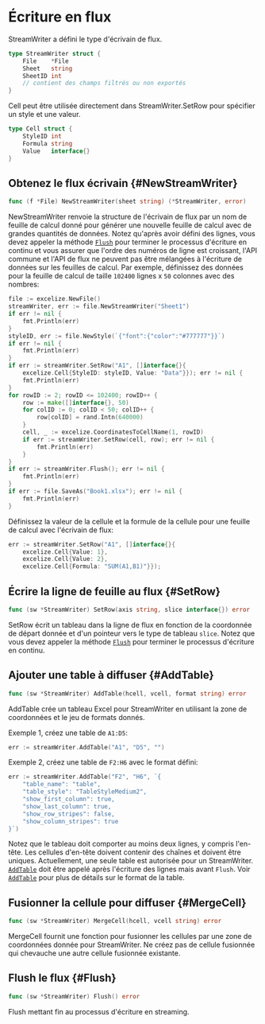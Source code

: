# Écriture en flux

StreamWriter a défini le type d'écrivain de flux.

```go
type StreamWriter struct {
    File    *File
    Sheet   string
    SheetID int
    // contient des champs filtrés ou non exportés
}
```

Cell peut être utilisée directement dans StreamWriter.SetRow pour spécifier un style et une valeur.

```go
type Cell struct {
    StyleID int
    Formula string
    Value   interface{}
}
```

## Obtenez le flux écrivain {#NewStreamWriter}

```go
func (f *File) NewStreamWriter(sheet string) (*StreamWriter, error)
```

NewStreamWriter renvoie la structure de l'écrivain de flux par un nom de feuille de calcul donné pour générer une nouvelle feuille de calcul avec de grandes quantités de données. Notez qu'après avoir défini des lignes, vous devez appeler la méthode [`Flush`](stream.md#Flush) pour terminer le processus d'écriture en continu et vous assurer que l'ordre des numéros de ligne est croissant, l'API commune et l'API de flux ne peuvent pas être mélangées à l'écriture de données sur les feuilles de calcul. Par exemple, définissez des données pour la feuille de calcul de taille `102400` lignes x `50` colonnes avec des nombres:

```go
file := excelize.NewFile()
streamWriter, err := file.NewStreamWriter("Sheet1")
if err != nil {
    fmt.Println(err)
}
styleID, err := file.NewStyle(`{"font":{"color":"#777777"}}`)
if err != nil {
    fmt.Println(err)
}
if err := streamWriter.SetRow("A1", []interface{}{
    excelize.Cell{StyleID: styleID, Value: "Data"}}); err != nil {
    fmt.Println(err)
}
for rowID := 2; rowID <= 102400; rowID++ {
    row := make([]interface{}, 50)
    for colID := 0; colID < 50; colID++ {
        row[colID] = rand.Intn(640000)
    }
    cell, _ := excelize.CoordinatesToCellName(1, rowID)
    if err := streamWriter.SetRow(cell, row); err != nil {
        fmt.Println(err)
    }
}
if err := streamWriter.Flush(); err != nil {
    fmt.Println(err)
}
if err := file.SaveAs("Book1.xlsx"); err != nil {
    fmt.Println(err)
}
```

Définissez la valeur de la cellule et la formule de la cellule pour une feuille de calcul avec l'écrivain de flux:

```go
err := streamWriter.SetRow("A1", []interface{}{
    excelize.Cell{Value: 1},
    excelize.Cell{Value: 2},
    excelize.Cell{Formula: "SUM(A1,B1)"}});
```

## Écrire la ligne de feuille au flux {#SetRow}

```go
func (sw *StreamWriter) SetRow(axis string, slice interface{}) error
```

SetRow écrit un tableau dans la ligne de flux en fonction de la coordonnée de départ donnée et d'un pointeur vers le type de tableau `slice`. Notez que vous devez appeler la méthode [`Flush`](stream.md#Flush) pour terminer le processus d'écriture en continu.

## Ajouter une table à diffuser {#AddTable}

```go
func (sw *StreamWriter) AddTable(hcell, vcell, format string) error
```

AddTable crée un tableau Excel pour StreamWriter en utilisant la zone de coordonnées et le jeu de formats donnés.

Exemple 1, créez une table de `A1:D5`:

```go
err := streamWriter.AddTable("A1", "D5", "")
```

Exemple 2, créez une table de `F2:H6` avec le format défini:

```go
err := streamWriter.AddTable("F2", "H6", `{
    "table_name": "table",
    "table_style": "TableStyleMedium2",
    "show_first_column": true,
    "show_last_column": true,
    "show_row_stripes": false,
    "show_column_stripes": true
}`)
```

Notez que le tableau doit comporter au moins deux lignes, y compris l'en-tête. Les cellules d'en-tête doivent contenir des chaînes et doivent être uniques. Actuellement, une seule table est autorisée pour un StreamWriter. [`AddTable`](stream.md#AddTable) doit être appelé après l'écriture des lignes mais avant `Flush`. Voir [`AddTable`](utils.md#AddTable) pour plus de détails sur le format de la table.

## Fusionner la cellule pour diffuser {#MergeCell}

```go
func (sw *StreamWriter) MergeCell(hcell, vcell string) error
```

MergeCell fournit une fonction pour fusionner les cellules par une zone de coordonnées donnée pour StreamWriter. Ne créez pas de cellule fusionnée qui chevauche une autre cellule fusionnée existante.

## Flush le flux {#Flush}

```go
func (sw *StreamWriter) Flush() error
```

Flush mettant fin au processus d'écriture en streaming.
